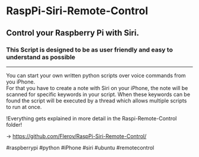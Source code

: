 # RaspPi-Siri-Remote-Control

## Control your Raspberry Pi with Siri.

### This Script is designed to be as user friendly and easy to understand as possible
-----------------------------------------------------------------------------------------------------------------------------
                                                            

You can start your own written python scripts over voice commands from you iPhone.                                         
For that you have to create a note with Siri on your iPhone, the note will be scanned for specific keywords in your script.
When these keywords can be found the script will be executed by a thread which allows multiple scripts to run at once.     

!Everything gets explained in more detail in the Raspi-Remote-Control folder!

-> https://github.com/Flerov/RaspPi-Siri-Remote-Control/

#raspberrypi #python #iPhone #siri #ubuntu #remotecontrol 
